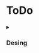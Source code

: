 # ToDo
<details>
  <summary><h3>Desing</h3></summary>
  <img src="https://github.com/TheArtur128/ToDo/blob/main/images/design.webp"/>
</details>
